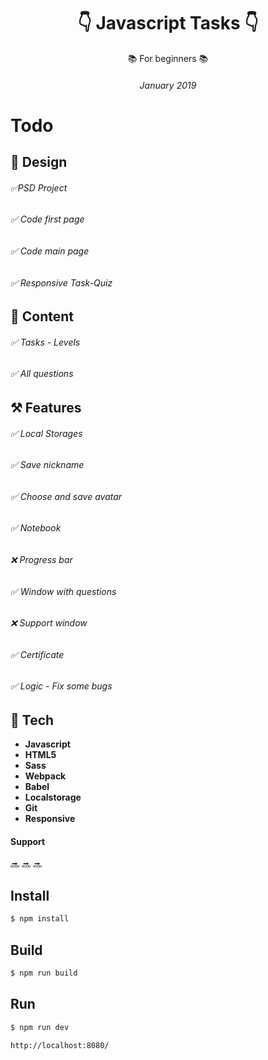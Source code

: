 <h1 align="center">👇 Javascript Tasks 👇</h1>
<p align="center">📚 For beginners 📚</p>
<h6 align="center"> January 2019 </h6>

# **Todo**

## 🌃 **Design**

###### ✅PSD Project  
###### ✅ Code first page  
###### ✅ Code main page  
###### ✅ Responsive Task-Quiz  
   
## 🌆 **Content**

###### ✅ Tasks - Levels  
###### ✅ All questions
  
## ⚒ **Features**
###### ✅ Local Storages  
###### ✅ Save nickname  
###### ✅ Choose and save avatar  
###### ✅ Notebook  
###### ❌ Progress bar  
###### ✅ Window with questions  
###### ❌  Support window  
###### ✅ Certificate  
###### ✅ Logic - Fix some bugs



## 💾 **Tech**
* **Javascript**
* **HTML5**
* **Sass**
* **Webpack**
* **Babel**
* **Localstorage**
* **Git** 
* **Responsive**

#### **Support**
🔜 🔜 🔜



## **Install**
```sh
$ npm install
```
## **Build**
```sh
$ npm run build 
```
## **Run**
```sh
$ npm run dev
```

```sh
http://localhost:8080/
```

